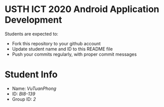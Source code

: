USTH ICT 2020 Android Application Development
=====================================================

Students are expected to:

* Fork this repository to your github account
* Update student name and ID to this README file
* Push your commits regularly, with proper commit messages

Student Info
=======================

* Name: *VuTuanPhong*
* ID: *BI8-139*
* Group ID: *2*


